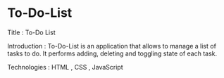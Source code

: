 # To-Do-List

Title : To-Do List 

Introduction : To-Do-List is an application that allows to manage a list of tasks to do. It performs adding, deleting and toggling state of each task.

Technologies : HTML , CSS , JavaScript
